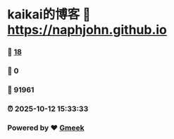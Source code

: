 # kaikai的博客 :link: https://naphjohn.github.io 
### :page_facing_up: [18](https://naphjohn.github.io/tag.html) 
### :speech_balloon: 0 
### :hibiscus: 91961 
### :alarm_clock: 2025-10-12 15:33:33 
### Powered by :heart: [Gmeek](https://github.com/Meekdai/Gmeek)
